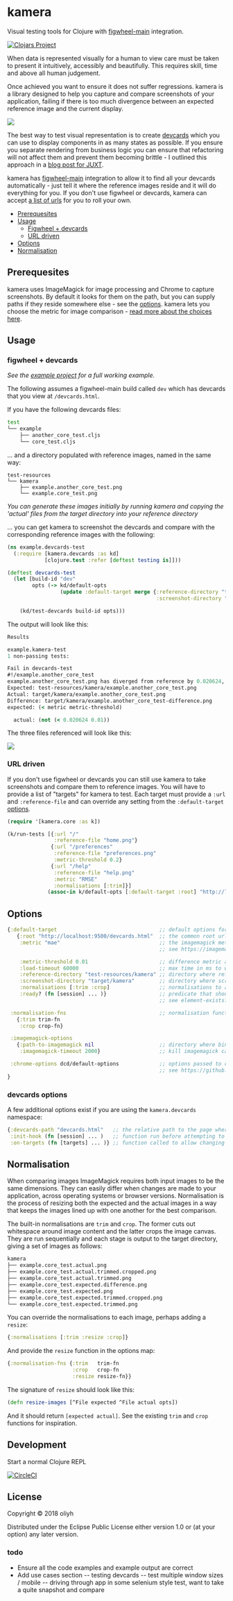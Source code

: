 # kamera

Visual testing tools for Clojure with [figwheel-main](https://github.com/bhauman/figwheel-main) integration.

[![Clojars Project](https://img.shields.io/clojars/v/kamera.svg)](https://clojars.org/kamera)

When data is represented visually for a human to view care must be taken to present it intuitively, accessibly
and beautifully. This requires skill, time and above all human judgement.

Once achieved you want to ensure it does not suffer regressions. kamera is a library designed to
help you capture and compare screenshots of your application, failing if there is too much divergence between an expected
reference image and the current display.

![](doc/juxtaposed.png?raw=true)

The best way to test visual representation is to create [devcards](https://github.com/bhauman/devcards)
which you can use to display components in as many states as possible. If you ensure you separate rendering from
business logic you can ensure that refactoring will not affect them and prevent them becoming brittle - I outlined this approach
in a [blog post for JUXT](https://juxt.pro/blog/posts/cljs-apps.html).

kamera has [figwheel-main](#figwheel+devcards) integration to allow it to find all your devcards automatically - just tell it where the reference images reside and it will do everything for you. If you don't use figwheel or devcards, kamera can accept [a list of urls](#url-driven) for you to roll your own.

- [Prerequesites](#prerequesites)
- [Usage](#Usage)
  - [Figwheel + devcards](#figwheel--devcards)
  - [URL driven](#url-driven)
- [Options](#options)
- [Normalisation](#normalisation)

## Prerequesites

kamera uses ImageMagick for image processing and Chrome to capture screenshots.
By default it looks for them on the path, but you can supply paths if they reside somewhere else - see the [options](#options).
kamera lets you choose the metric for image comparison - [read more about the choices here](https://imagemagick.org/script/command-line-options.php#metric).

## Usage

### figwheel + devcards

_See the [example project](https://github.com/oliyh/kamera/tree/master/example) for a full working example._

The following assumes a figwheel-main build called `dev` which has devcards that you view at `/devcards.html`.

If you have the following devcards files:

```bash
test
└── example
    ├── another_core_test.cljs
    └── core_test.cljs
```

... and a directory populated with reference images, named in the same way:

```
test-resources
└── kamera
    ├── example.another_core_test.png
    └── example.core_test.png
```

_You can generate these images initially by running kamera and copying the 'actual' files from the target directory into your reference directory_

... you can get kamera to screenshot the devcards and compare with the corresponding reference images with the following:

```clojure
(ns example.devcards-test
  (:require [kamera.devcards :as kd]
            [clojure.test :refer [deftest testing is]]))

(deftest devcards-test
  (let [build-id "dev"
        opts (-> kd/default-opts
                 (update :default-target merge {:reference-directory "test-resources/kamera"
                                                :screenshot-directory "target/kamera"}))]

    (kd/test-devcards build-id opts)))
```

The output will look like this:

```clojure
Results

example.kamera-test
1 non-passing tests:

Fail in devcards-test
#!/example.another_core_test
example.another_core_test.png has diverged from reference by 0.020624, please compare
Expected: test-resources/kamera/example.another_core_test.png
Actual: target/kamera/example.another_core_test.png
Difference: target/kamera/example.another_core_test-difference.png
expected: (< metric metric-threshold)

  actual: (not (< 0.020624 0.01))
```

The three files referenced will look like this:

![](doc/juxtaposed.png?raw=true)

### URL driven

If you don't use figwheel or devcards you can still use kamera to take screenshots and compare them to reference images. You will have to provide a list of "targets" for kamera to test. Each target must provide a `:url` and `:reference-file` and can override any setting from the `:default-target` [options](#options).

```clojure
(require '[kamera.core :as k])

(k/run-tests [{:url "/"
               :reference-file "home.png"}
              {:url "/preferences"
               :reference-file "preferences.png"
               :metric-threshold 0.2}
              {:url "/help"
               :reference-file "help.png"
               :metric "RMSE"
               :normalisations [:trim]}]
             (assoc-in k/default-opts [:default-target :root] "http://localhost:9500"))
```

## Options

```clojure
{:default-target                                 ;; default options for each image comparison
   {:root "http://localhost:9500/devcards.html"  ;; the common root url where all targets can be found
    :metric "mae"                                ;; the imagemagick metric to use for comparison
                                                 ;; see https://imagemagick.org/script/command-line-options.php#metric

    :metric-threshold 0.01                       ;; difference metric above which comparison fails
    :load-timeout 60000                          ;; max time in ms to wait for target url to load
    :reference-directory "test-resources/kamera" ;; directory where reference images are store
    :screenshot-directory "target/kamera"        ;; directory where screenshots and diffs should be saved
    :normalisations [:trim :crop]                ;; normalisations to apply to images before comparison, in order of application
    :ready? (fn [session] ... )}                 ;; predicate that should return true when screenshot can be taken
                                                 ;; see element-exists? as an example

 :normalisation-fns                              ;; normalisation functions, add your own if desired
   {:trim trim-fn
    :crop crop-fn}

 :imagemagick-options
   {:path-to-imagemagick nil                     ;; directory where binaries reside on linux, or executable on windows
    :imagemagick-timeout 2000}                   ;; kill imagemagick calls that exceed this time, in ms

 :chrome-options dcd/default-options             ;; options passed to chrome, letting you turn headless on/off etc
                                                 ;; see https://github.com/oliyh/doo-chrome-devprotocol
}
```

### devcards options

A few additional options exist if you are using the `kamera.devcards` namespace:

```clojure
{:devcards-path "devcards.html"   ;; the relative path to the page where the devcards are hosted
 :init-hook (fn [session] ... )   ;; function run before attempting to scrape targets
 :on-targets (fn [targets] ... )} ;; function called to allow changing the targets before the test is run
```

## Normalisation

When comparing images ImageMagick requires both input images to be the same dimensions. They can easily differ when changes are made to your application, across operating systems or browser versions. Normalisation is the process of resizing both the expected and the actual images in a way that keeps the images lined up with one another for the best comparison.

The built-in normalisations are `trim` and `crop`. The former cuts out whitespace around image content and the latter crops the image canvas. They are run sequentially and each stage is output to the target directory, giving a set of images as follows:

```bash
kamera
├── example.core_test.actual.png
├── example.core_test.actual.trimmed.cropped.png
├── example.core_test.actual.trimmed.png
├── example.core_test.expected.difference.png
├── example.core_test.expected.png
├── example.core_test.expected.trimmed.cropped.png
└── example.core_test.expected.trimmed.png
```

You can override the normalisations to each image, perhaps adding a `resize`:

```clojure
{:normalisations [:trim :resize :crop]}
```

And provide the `resize` function in the options map:

```clojure
{:normalisation-fns {:trim   trim-fn
                     :crop   crop-fn
                     :resize resize-fn}}
```

The signature of `resize` should look like this:

```clojure
(defn resize-images [^File expected ^File actual opts])
```

And it should return `[expected actual]`. See the existing `trim` and `crop` functions for inspiration.

## Development

Start a normal Clojure REPL

[![CircleCI](https://circleci.com/gh/oliyh/kamera.svg?style=svg)](https://circleci.com/gh/oliyh/kamera)

## License

Copyright © 2018 oliyh

Distributed under the Eclipse Public License either version 1.0 or (at
your option) any later version.


### todo
- Ensure all the code examples and example output are correct
- Add use cases section
 -- testing devcards
 -- test multiple window sizes / mobile
 -- driving through app in some selenium style test, want to take a quite snapshot and compare
